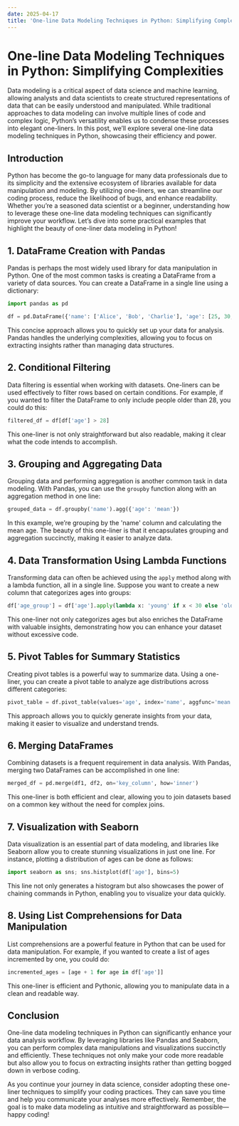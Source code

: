 ```yaml
---
date: 2025-04-17
title: 'One-line Data Modeling Techniques in Python: Simplifying Complexities'
---
```


# One-line Data Modeling Techniques in Python: Simplifying Complexities

Data modeling is a critical aspect of data science and machine learning, allowing analysts and data scientists to create structured representations of data that can be easily understood and manipulated. While traditional approaches to data modeling can involve multiple lines of code and complex logic, Python’s versatility enables us to condense these processes into elegant one-liners. In this post, we’ll explore several one-line data modeling techniques in Python, showcasing their efficiency and power.

## Introduction

<!-- more -->
Python has become the go-to language for many data professionals due to its simplicity and the extensive ecosystem of libraries available for data manipulation and modeling. By utilizing one-liners, we can streamline our coding process, reduce the likelihood of bugs, and enhance readability. Whether you’re a seasoned data scientist or a beginner, understanding how to leverage these one-line data modeling techniques can significantly improve your workflow. Let’s dive into some practical examples that highlight the beauty of one-liner data modeling in Python!

## 1. DataFrame Creation with Pandas

Pandas is perhaps the most widely used library for data manipulation in Python. One of the most common tasks is creating a DataFrame from a variety of data sources. You can create a DataFrame in a single line using a dictionary:

```python
import pandas as pd

df = pd.DataFrame({'name': ['Alice', 'Bob', 'Charlie'], 'age': [25, 30, 35]})
```

This concise approach allows you to quickly set up your data for analysis. Pandas handles the underlying complexities, allowing you to focus on extracting insights rather than managing data structures.

## 2. Conditional Filtering

Data filtering is essential when working with datasets. One-liners can be used effectively to filter rows based on certain conditions. For example, if you wanted to filter the DataFrame to only include people older than 28, you could do this:

```python
filtered_df = df[df['age'] > 28]
```

This one-liner is not only straightforward but also readable, making it clear what the code intends to accomplish.

## 3. Grouping and Aggregating Data

Grouping data and performing aggregation is another common task in data modeling. With Pandas, you can use the `groupby` function along with an aggregation method in one line:

```python
grouped_data = df.groupby('name').agg({'age': 'mean'})
```

In this example, we’re grouping by the 'name' column and calculating the mean age. The beauty of this one-liner is that it encapsulates grouping and aggregation succinctly, making it easier to analyze data.

## 4. Data Transformation Using Lambda Functions

Transforming data can often be achieved using the `apply` method along with a lambda function, all in a single line. Suppose you want to create a new column that categorizes ages into groups:

```python
df['age_group'] = df['age'].apply(lambda x: 'young' if x < 30 else 'old')
```

This one-liner not only categorizes ages but also enriches the DataFrame with valuable insights, demonstrating how you can enhance your dataset without excessive code.

## 5. Pivot Tables for Summary Statistics

Creating pivot tables is a powerful way to summarize data. Using a one-liner, you can create a pivot table to analyze age distributions across different categories:

```python
pivot_table = df.pivot_table(values='age', index='name', aggfunc='mean')
```

This approach allows you to quickly generate insights from your data, making it easier to visualize and understand trends.

## 6. Merging DataFrames

Combining datasets is a frequent requirement in data analysis. With Pandas, merging two DataFrames can be accomplished in one line:

```python
merged_df = pd.merge(df1, df2, on='key_column', how='inner')
```

This one-liner is both efficient and clear, allowing you to join datasets based on a common key without the need for complex joins.

## 7. Visualization with Seaborn

Data visualization is an essential part of data modeling, and libraries like Seaborn allow you to create stunning visualizations in just one line. For instance, plotting a distribution of ages can be done as follows:

```python
import seaborn as sns; sns.histplot(df['age'], bins=5)
```

This line not only generates a histogram but also showcases the power of chaining commands in Python, enabling you to visualize your data quickly.

## 8. Using List Comprehensions for Data Manipulation

List comprehensions are a powerful feature in Python that can be used for data manipulation. For example, if you wanted to create a list of ages incremented by one, you could do:

```python
incremented_ages = [age + 1 for age in df['age']]
```

This one-liner is efficient and Pythonic, allowing you to manipulate data in a clean and readable way.

## Conclusion

One-line data modeling techniques in Python can significantly enhance your data analysis workflow. By leveraging libraries like Pandas and Seaborn, you can perform complex data manipulations and visualizations succinctly and efficiently. These techniques not only make your code more readable but also allow you to focus on extracting insights rather than getting bogged down in verbose coding.

As you continue your journey in data science, consider adopting these one-liner techniques to simplify your coding practices. They can save you time and help you communicate your analyses more effectively. Remember, the goal is to make data modeling as intuitive and straightforward as possible—happy coding!